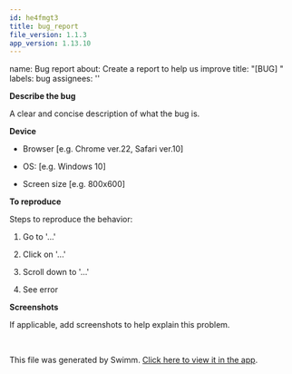 ```yaml
---
id: he4fmgt3
title: bug_report
file_version: 1.1.3
app_version: 1.13.10
---
```


name: Bug report about: Create a report to help us improve title: "\[BUG\] " labels: bug assignees: ''

**Describe the bug**

A clear and concise description of what the bug is.

**Device**

*   Browser \[e.g. Chrome ver.22, Safari ver.10\]

*   OS: \[e.g. Windows 10\]

*   Screen size \[e.g. 800x600\]

**To reproduce**

Steps to reproduce the behavior:

1.  Go to '...'

2.  Click on '...'

3.  Scroll down to '...'

4.  See error

**Screenshots**

If applicable, add screenshots to help explain this problem.

<br/>

This file was generated by Swimm. [Click here to view it in the app](https://swimm-web-app.web.app/repos/Z2l0aHViJTNBJTNBdGFibGVyJTNBJTNBc2h1anV1dQ==/docs/he4fmgt3).
